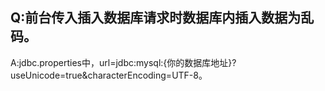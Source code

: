 ## Q:前台传入插入数据库请求时数据库内插入数据为乱码。  
A:jdbc.properties中，url=jdbc:mysql:{你的数据库地址}?useUnicode=true&characterEncoding=UTF-8。
